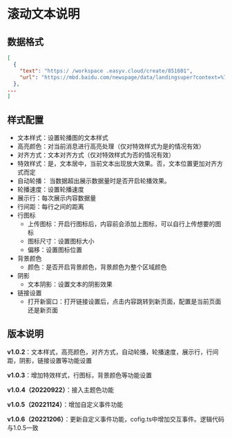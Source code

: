 # 滚动文本说明

## 数据格式

```json
[
  {
    "text": "https:/ /workspace .easyv.cloud/create/851601",
    "url": "https://mbd.baidu.com/newspage/data/landingsuper?context=%7B%22nid%22%3A%22news_10029027259472790743%22%7D&n_type=-1&p_from=-1"
  },
...
]
```

## 样式配置

+ 文本样式：设置轮播图的文本样式
+ 高亮颜色：对当前消息进行高亮处理（仅对特效样式为是的情况有效）
+ 对齐方式：文本对齐方式（仅对特效样式为否的情况有效）
+ 特效样式：是，文本居中，当前文本出现放大效果。否，文本位置更加对齐方式而定
+ 自动轮播： 当数据超出展示数据量时是否开启轮播效果。
+ 轮播速度：设置轮播速度
+ 展示行：每次展示内容数据量
+ 行间距：每行之间的距离
+ 行图标
  + 上传图标：开启行图标后，内容前会添加上图标，可以自行上传想要的图标
  + 图标尺寸：设置图标大小
  + 偏移：设置图标位置
+ 背景颜色
  + 颜色：是否开启背景颜色，背景颜色为整个区域颜色
+ 阴影
  + 文本阴影：设置文本的阴影效果
+ 链接设置
  + 打开新窗口：打开链接设置后，点击内容跳转到新页面，配置是当前页面还是新页面

## 版本说明

**v1.0.2**：文本样式，高亮颜色，对齐方式，自动轮播，轮播速度，展示行，行间距，阴影，链接设置等功能设置

**v1.0.3**：增加特效样式，行图标，背景颜色等功能设置

**v1.0.4（20220922）**：接入主题色功能

**v1.0.5（20221124）**：增加自定义事件功能

**v1.0.6（20221206）**：更新自定义事件功能，cofig.ts中增加交互事件。逻辑代码与1.0.5一致





